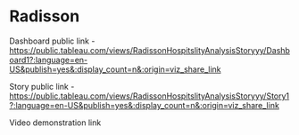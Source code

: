 # Radisson


Dashboard public link - https://public.tableau.com/views/RadissonHospitslityAnalysisStoryyy/Dashboard1?:language=en-US&publish=yes&:display_count=n&:origin=viz_share_link

Story public link - https://public.tableau.com/views/RadissonHospitslityAnalysisStoryyy/Story1?:language=en-US&publish=yes&:display_count=n&:origin=viz_share_link

Video demonstration link 
